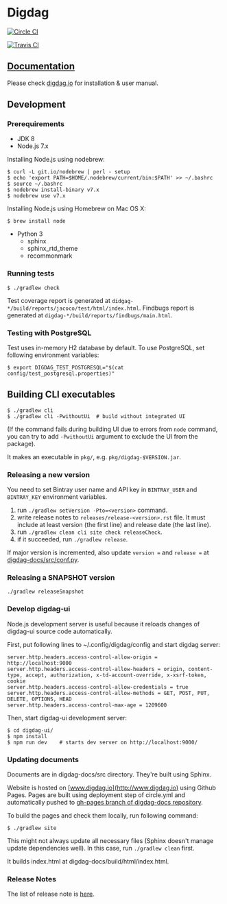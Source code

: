 # Digdag

[![Circle CI](https://circleci.com/gh/treasure-data/digdag.svg?style=svg&circle-token=8ccc5c665022ce4d1ee05cf7b829c84877387a6c)](https://circleci.com/gh/treasure-data/digdag)

[![Travis CI](https://travis-ci.org/treasure-data/digdag.svg?branch=master)](https://travis-ci.org/treasure-data/digdag)

## [Documentation](http://digdag.io)

Please check [digdag.io](http://digdag.io) for installation & user manual.

## Development

### Prerequirements

* JDK 8
* Node.js 7.x

Installing Node.js using nodebrew:

```
$ curl -L git.io/nodebrew | perl - setup
$ echo 'export PATH=$HOME/.nodebrew/current/bin:$PATH' >> ~/.bashrc
$ source ~/.bashrc
$ nodebrew install-binary v7.x
$ nodebrew use v7.x
```

Installing Node.js using Homebrew on Mac OS X:

```
$ brew install node
```

* Python 3
  * sphinx
  * sphinx_rtd_theme
  * recommonmark

### Running tests

```
$ ./gradlew check
```

Test coverage report is generated at `didgag-*/build/reports/jacoco/test/html/index.html`.
Findbugs report is generated at `digdag-*/build/reports/findbugs/main.html`.

### Testing with PostgreSQL

Test uses in-memory H2 database by default. To use PostgreSQL, set following environment variables:

```
$ export DIGDAG_TEST_POSTGRESQL="$(cat config/test_postgresql.properties)"
```

## Building CLI executables

```
$ ./gradlew cli
$ ./gradlew cli -PwithoutUi  # build without integrated UI
```

(If the command fails during building UI due to errors from `node` command, you can try to add `-PwithoutUi` argument to exclude the UI from the package).

It makes an executable in `pkg/`, e.g. `pkg/digdag-$VERSION.jar`.

### Releasing a new version

You need to set Bintray user name and API key in `BINTRAY_USER` and `BINTRAY_KEY` environment variables.

1. run `./gradlew setVersion -Pto=<version>` command.
2. write release notes to `releases/release-<version>.rst` file. It must include at least version (the first line) and release date (the last line).
3. run `./gradlew clean cli site check releaseCheck`.
4. if it succeeded, run `./gradlew release`.

If major version is incremented, also update `version =` and `release =` at [digdag-docs/src/conf.py](digdag-docs/src/conf.py).


### Releasing a SNAPSHOT version

```
./gradlew releaseSnapshot
```


### Develop digdag-ui

Node.js development server is useful because it reloads changes of digdag-ui source code automatically.

First, put following lines to ~/.config/digdag/config and start digdag server:

```
server.http.headers.access-control-allow-origin = http://localhost:9000
server.http.headers.access-control-allow-headers = origin, content-type, accept, authorization, x-td-account-override, x-xsrf-token, cookie
server.http.headers.access-control-allow-credentials = true
server.http.headers.access-control-allow-methods = GET, POST, PUT, DELETE, OPTIONS, HEAD
server.http.headers.access-control-max-age = 1209600
```

Then, start digdag-ui development server:

```
$ cd digdag-ui/
$ npm install
$ npm run dev    # starts dev server on http://localhost:9000/
```


### Updating documents

Documents are in digdag-docs/src directory. They're built using Sphinx.

Website is hosted on [www.digdag.io](http://www.digdag.io) using Github Pages. Pages are built using deployment step of circle.yml and automatically pushed to [gh-pages branch of digdag-docs repository](https://github.com/treasure-data/digdag-docs/tree/gh-pages).

To build the pages and check them locally, run following command:

```
$ ./gradlew site
```

This might not always update all necessary files (Sphinx doesn't manage update dependencies well). In this case, run `./gradlew clean` first.

It builds index.html at digdag-docs/build/html/index.html.

### Release Notes

The list of release note is [here](https://github.com/treasure-data/digdag/tree/master/digdag-docs/src/releases).


